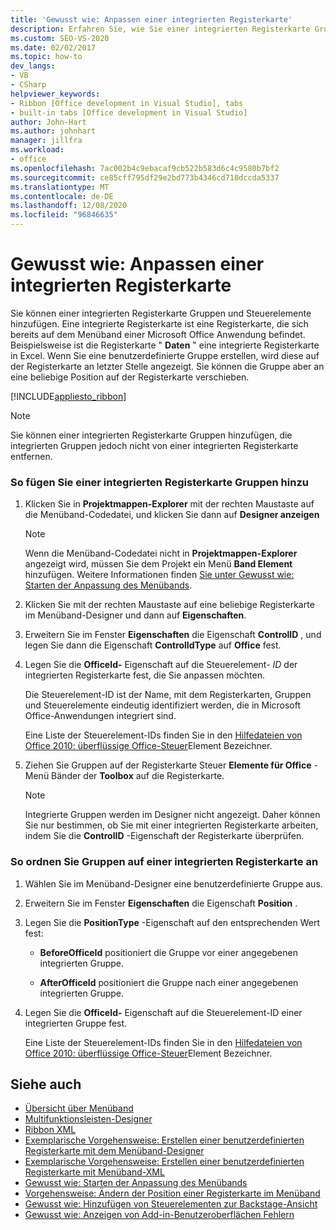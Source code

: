 ```yaml
---
title: 'Gewusst wie: Anpassen einer integrierten Registerkarte'
description: Erfahren Sie, wie Sie einer integrierten Registerkarte Gruppen und Steuerelemente hinzufügen können. Eine integrierte Registerkarte ist eine Registerkarte, die sich bereits auf dem Menüband einer Microsoft Office Anwendung befindet.
ms.custom: SEO-VS-2020
ms.date: 02/02/2017
ms.topic: how-to
dev_langs:
- VB
- CSharp
helpviewer_keywords:
- Ribbon [Office development in Visual Studio], tabs
- built-in tabs [Office development in Visual Studio]
author: John-Hart
ms.author: johnhart
manager: jillfra
ms.workload:
- office
ms.openlocfilehash: 7ac002b4c9ebacaf9cb522b583d6c4c9580b7bf2
ms.sourcegitcommit: ce85cff795df29e2bd773b4346cd718dccda5337
ms.translationtype: MT
ms.contentlocale: de-DE
ms.lasthandoff: 12/08/2020
ms.locfileid: "96846635"
---
```

# <a name="how-to-customize-a-built-in-tab"></a>Gewusst wie: Anpassen einer integrierten Registerkarte
  Sie können einer integrierten Registerkarte Gruppen und Steuerelemente hinzufügen. Eine integrierte Registerkarte ist eine Registerkarte, die sich bereits auf dem Menüband einer Microsoft Office Anwendung befindet. Beispielsweise ist die Registerkarte " **Daten** " eine integrierte Registerkarte in Excel. Wenn Sie eine benutzerdefinierte Gruppe erstellen, wird diese auf der Registerkarte an letzter Stelle angezeigt. Sie können die Gruppe aber an eine beliebige Position auf der Registerkarte verschieben.

 [!INCLUDE[appliesto_ribbon](../vsto/includes/appliesto-ribbon-md.md)]

> [!NOTE]
> Sie können einer integrierten Registerkarte Gruppen hinzufügen, die integrierten Gruppen jedoch nicht von einer integrierten Registerkarte entfernen.

### <a name="to-add-groups-to-a-built-in-tab"></a>So fügen Sie einer integrierten Registerkarte Gruppen hinzu

1. Klicken Sie in **Projektmappen-Explorer** mit der rechten Maustaste auf die Menüband-Codedatei, und klicken Sie dann auf **Designer anzeigen**

    > [!NOTE]
    > Wenn die Menüband-Codedatei nicht in **Projektmappen-Explorer** angezeigt wird, müssen Sie dem Projekt ein Menü **Band Element** hinzufügen. Weitere Informationen finden [Sie unter Gewusst wie: Starten der Anpassung des Menübands](../vsto/how-to-get-started-customizing-the-ribbon.md).

2. Klicken Sie mit der rechten Maustaste auf eine beliebige Registerkarte im Menüband-Designer und dann auf **Eigenschaften**.

3. Erweitern Sie im Fenster **Eigenschaften** die Eigenschaft **ControlID** , und legen Sie dann die Eigenschaft **ControlIdType** auf **Office** fest.

4. Legen Sie die **OfficeId-** Eigenschaft auf die Steuerelement- *ID* der integrierten Registerkarte fest, die Sie anpassen möchten.

     Die Steuerelement-ID ist der Name, mit dem Registerkarten, Gruppen und Steuerelemente eindeutig identifiziert werden, die in Microsoft Office-Anwendungen integriert sind.

     Eine Liste der Steuerelement-IDs finden Sie in den [Hilfedateien von Office 2010: überflüssige Office-Steuer](https://www.microsoft.com/download/details.aspx?id=6627)Element Bezeichner.

5. Ziehen Sie Gruppen auf der Registerkarte Steuer **Elemente für Office** -Menü Bänder der **Toolbox** auf die Registerkarte.

    > [!NOTE]
    > Integrierte Gruppen werden im Designer nicht angezeigt. Daher können Sie nur bestimmen, ob Sie mit einer integrierten Registerkarte arbeiten, indem Sie die **ControlID** -Eigenschaft der Registerkarte überprüfen.

### <a name="to-position-groups-on-a-built-in-tab"></a>So ordnen Sie Gruppen auf einer integrierten Registerkarte an

1. Wählen Sie im Menüband-Designer eine benutzerdefinierte Gruppe aus.

2. Erweitern Sie im Fenster **Eigenschaften** die Eigenschaft **Position** .

3. Legen Sie die **PositionType** -Eigenschaft auf den entsprechenden Wert fest:

    - **BeforeOfficeId** positioniert die Gruppe vor einer angegebenen integrierten Gruppe.

    - **AfterOfficeId** positioniert die Gruppe nach einer angegebenen integrierten Gruppe.

4. Legen Sie die **OfficeId-** Eigenschaft auf die Steuerelement-ID einer integrierten Gruppe fest.

     Eine Liste der Steuerelement-IDs finden Sie in den [Hilfedateien von Office 2010: überflüssige Office-Steuer](https://www.microsoft.com/download/details.aspx?id=6627)Element Bezeichner.

## <a name="see-also"></a>Siehe auch
- [Übersicht über Menüband](../vsto/ribbon-overview.md)
- [Multifunktionsleisten-Designer](../vsto/ribbon-designer.md)
- [Ribbon XML](../vsto/ribbon-xml.md)
- [Exemplarische Vorgehensweise: Erstellen einer benutzerdefinierten Registerkarte mit dem Menüband-Designer](../vsto/walkthrough-creating-a-custom-tab-by-using-the-ribbon-designer.md)
- [Exemplarische Vorgehensweise: Erstellen einer benutzerdefinierten Registerkarte mit Menüband-XML](../vsto/walkthrough-creating-a-custom-tab-by-using-ribbon-xml.md)
- [Gewusst wie: Starten der Anpassung des Menübands](../vsto/how-to-get-started-customizing-the-ribbon.md)
- [Vorgehensweise: Ändern der Position einer Registerkarte im Menüband](../vsto/how-to-change-the-position-of-a-tab-on-the-ribbon.md)
- [Gewusst wie: Hinzufügen von Steuerelementen zur Backstage-Ansicht](../vsto/how-to-add-controls-to-the-backstage-view.md)
- [Gewusst wie: Anzeigen von Add-in-Benutzeroberflächen Fehlern](../vsto/how-to-show-add-in-user-interface-errors.md)
